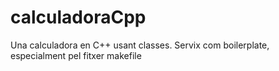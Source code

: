 # calculadoraCpp
Una calculadora en C++ usant classes.
Servix com boilerplate, especialment pel fitxer makefile
